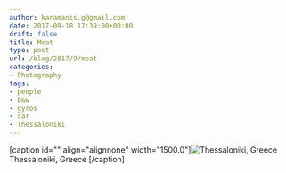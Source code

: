 ```yaml
---
author: karamanis.g@gmail.com
date: 2017-09-18 17:39:00+00:00
draft: false
title: Meat
type: post
url: /blog/2017/9/meat
categories:
- Photography
tags:
- people
- b&w
- gyros
- car
- Thessaloniki
---
```


[caption id="" align="alignnone" width="1500.0"]![ Thessaloniki, Greece ](https://images.squarespace-cdn.com/content/v1/4f3f61bae4b063b909445965/1505477844044-CNZG4KLOEPT4UXG1L029/ke17ZwdGBToddI8pDm48kF9aEDQaTpZHfWEO2zppK7Z7gQa3H78H3Y0txjaiv_0fDoOvxcdMmMKkDsyUqMSsMWxHk725yiiHCCLfrh8O1z5QPOohDIaIeljMHgDF5CVlOqpeNLcJ80NK65_fV7S1UX7HUUwySjcPdRBGehEKrDf5zebfiuf9u6oCHzr2lsfYZD7bBzAwq_2wCJyqgJebgg/image-asset.jpeg?format=original)
 Thessaloniki, Greece [/caption]
